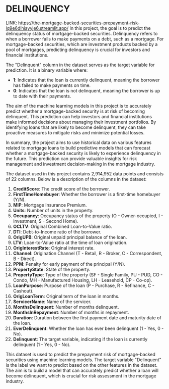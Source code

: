 # DELINQUENCY
LINK: https://the-mortgage-backed-securities-prepayment-risk-lq9e6dlhiayyje6.streamlit.app/
In this project, the goal is to predict the delinquency status of mortgage-backed securities. Delinquency refers to when a borrower fails to make payments on a debt, such as a mortgage. For mortgage-backed securities, which are investment products backed by a pool of mortgages, predicting delinquency is crucial for investors and financial institutions.

The "Delinquent" column in the dataset serves as the target variable for prediction. It is a binary variable where:
- **1**: Indicates that the loan is currently delinquent, meaning the borrower has failed to make payments on time.
- **0**: Indicates that the loan is not delinquent, meaning the borrower is up to date with their payments.

The aim of the machine learning models in this project is to accurately predict whether a mortgage-backed security is at risk of becoming delinquent. This prediction can help investors and financial institutions make informed decisions about managing their investment portfolios. By identifying loans that are likely to become delinquent, they can take proactive measures to mitigate risks and minimize potential losses.

In summary, the project aims to use historical data on various features related to mortgage loans to build predictive models that can forecast whether a mortgage-backed security is likely to experience delinquency in the future. This prediction can provide valuable insights for risk management and investment decision-making in the mortgage industry. 

The dataset used in this project contains 2,914,952 data points and consists of 22 columns. Below is a description of the columns in the dataset:

1. **CreditScore**: The credit score of the borrower.
2. **FirstTimeHomebuyer**: Whether the borrower is a first-time homebuyer (Y/N).
3. **MIP**: Mortgage Insurance Premium.
4. **Units**: Number of units in the property.
5. **Occupancy**: Occupancy status of the property (O - Owner-occupied, I - Investment, S - Second Home).
6. **OCLTV**: Original Combined Loan-to-Value ratio.
7. **DTI**: Debt-to-Income ratio of the borrower.
8. **OrigUPB**: Original unpaid principal balance of the loan.
9. **LTV**: Loan-to-Value ratio at the time of loan origination.
10. **OrigInterestRate**: Original interest rate.
11. **Channel**: Origination Channel (T - Retail, R - Broker, C - Correspondent, B - Direct).
12. **PPM**: Penalty for early payment of the principal (Y/N).
13. **PropertyState**: State of the property.
14. **PropertyType**: Type of the property (SF - Single Family, PU - PUD, CO - Condo, MH - Manufactured Housing, LH - Leasehold, CP - Co-op).
15. **LoanPurpose**: Purpose of the loan (P - Purchase, R - Refinance, C - Cashout).
16. **OrigLoanTerm**: Original term of the loan in months.
17. **ServicerName**: Name of the servicer.
18. **MonthsDelinquent**: Number of months delinquent.
19. **MonthsInRepayment**: Number of months in repayment.
20. **Duration**: Duration between the first payment date and maturity date of the loan.
21. **EverDelinquent**: Whether the loan has ever been delinquent (1 - Yes, 0 - No).
22. **Delinquent**: The target variable, indicating if the loan is currently delinquent (1 - Yes, 0 - No).

This dataset is used to predict the prepayment risk of mortgage-backed securities using machine learning models. The target variable "Delinquent" is the label we want to predict based on the other features in the dataset. The aim is to build a model that can accurately predict whether a loan will become delinquent, which is crucial for risk assessment in the mortgage industry.

